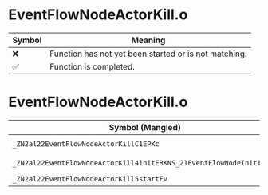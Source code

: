 # EventFlowNodeActorKill.o
| Symbol | Meaning 
| ------------- | ------------- 
| :x: | Function has not yet been started or is not matching. 
| :white_check_mark: | Function is completed. 


# EventFlowNodeActorKill.o
| Symbol (Mangled) | Symbol (Demangled) | Decompiled? |
| ------------- |  ------------- | ------------- |
| `_ZN2al22EventFlowNodeActorKillC1EPKc` | `al::EventFlowNodeActorKill::EventFlowNodeActorKill(char const*)` | :white_check_mark: |
| `_ZN2al22EventFlowNodeActorKill4initERKNS_21EventFlowNodeInitInfoE` | `al::EventFlowNodeActorKill::init(al::EventFlowNodeInitInfo const&)` | :white_check_mark: |
| `_ZN2al22EventFlowNodeActorKill5startEv` | `al::EventFlowNodeActorKill::start(void)` | :white_check_mark: |
